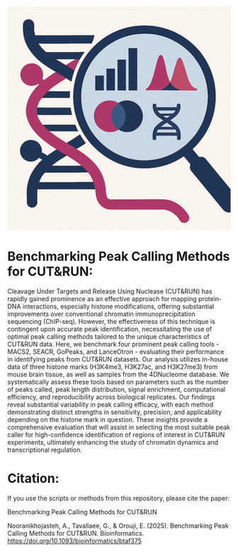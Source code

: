 ![](images/Readme_2.png)

# Benchmarking Peak Calling Methods for CUT&RUN:

Cleavage Under Targets and Release Using Nuclease (CUT&RUN) has rapidly gained prominence as an effective approach for mapping protein-DNA interactions, especially histone modifications, offering substantial improvements over conventional chromatin immunoprecipitation sequencing (ChIP-seq). However, the effectiveness of this technique is contingent upon accurate peak identification, necessitating the use of optimal peak calling methods tailored to the unique characteristics of CUT&RUN data. Here, we benchmark four prominent peak calling tools - MACS2, SEACR, GoPeaks, and LanceOtron - evaluating their performance in identifying peaks from CUT&RUN datasets. Our analysis utilizes in-house data of three histone marks (H3K4me3, H3K27ac, and H3K27me3) from mouse brain tissue, as well as samples from the 4DNucleome database. We systematically assess these tools based on parameters such as the number of peaks called, peak length distribution, signal enrichment, computational efficiency, and reproducibility across biological replicates. Our findings reveal substantial variability in peak calling efficacy, with each method demonstrating distinct strengths in sensitivity, precision, and applicability depending on the histone mark in question. These insights provide a comprehensive evaluation that will assist in selecting the most suitable peak caller for high-confidence identification of regions of interest in CUT&RUN experiments, ultimately enhancing the study of chromatin dynamics and transcriptional regulation.


# Citation:

If you use the scripts or methods from this repository, please cite the paper:

Benchmarking Peak Calling Methods for CUT&RUN

Nooranikhojasteh, A., Tavallaee, G., & Orouji, E. (2025). Benchmarking Peak Calling Methods for CUT&RUN. Bioinformatics. https://doi.org/10.1093/bioinformatics/btaf375

